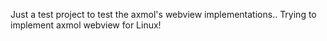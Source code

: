 Just a test project to test the axmol's webview implementations..
Trying to implement axmol webview for Linux!
